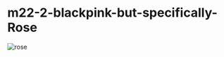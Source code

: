 # m22-2-blackpink-but-specifically-Rose


![rose](https://fc-195d3.kxcdn.com/wp-content/uploads/2019/06/Rose-Fresh-Cherry-White-Dress-Inspiration-2.jpg)
